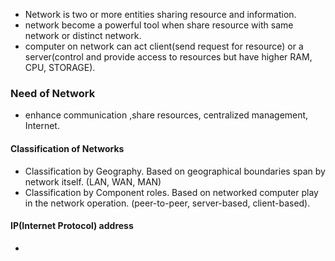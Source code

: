 -  Network is two or more entities sharing resource and information.
- network become a powerful tool when share resource with same network or distinct network.
- computer on network can act client(send request for resource) or a server(control and provide access to resources but have higher RAM, CPU, STORAGE).
### Need of Network
- enhance communication ,share resources, centralized management, Internet.
#### Classification of Networks
- Classification by Geography. Based on geographical boundaries span by network itself. (LAN, WAN, MAN) 
- Classification by Component roles. Based on networked computer play in the network operation. (peer-to-peer, server-based, client-based).
#### IP(Internet Protocol) address
- 